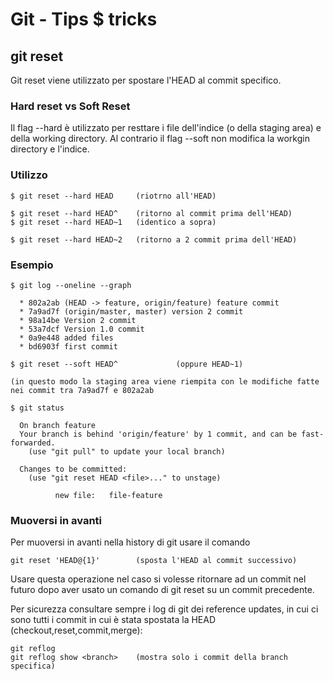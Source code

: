 # Git - Tips $ tricks

## git reset

Git reset viene utilizzato per spostare l'HEAD al commit specifico.

### Hard reset vs Soft Reset

Il flag --hard è utilizzato per resttare i file dell'indice (o della staging area) e della working directory. 
Al contrario il flag --soft non modifica la workgin directory e l'indice.


### Utilizzo
```
$ git reset --hard HEAD		(riotrno all'HEAD)

$ git reset --hard HEAD^	(ritorno al commit prima dell'HEAD)
$ git reset --hard HEAD~1	(identico a sopra)

$ git reset --hard HEAD~2	(ritorno a 2 commit prima dell'HEAD)
```

### Esempio

```
$ git log --oneline --graph

  * 802a2ab (HEAD -> feature, origin/feature) feature commit
  * 7a9ad7f (origin/master, master) version 2 commit
  * 98a14be Version 2 commit
  * 53a7dcf Version 1.0 commit
  * 0a9e448 added files
  * bd6903f first commit

$ git reset --soft HEAD^             (oppure HEAD~1)

(in questo modo la staging area viene riempita con le modifiche fatte nei commit tra 7a9ad7f e 802a2ab

$ git status

  On branch feature
  Your branch is behind 'origin/feature' by 1 commit, and can be fast-forwarded.
    (use "git pull" to update your local branch)

  Changes to be committed:
    (use "git reset HEAD <file>..." to unstage)

          new file:   file-feature

```

### Muoversi in avanti

Per muoversi in avanti nella history di git usare il comando 

```
git reset 'HEAD@{1}'		(sposta l'HEAD al commit successivo)
```

Usare questa operazione nel caso si volesse ritornare ad un commit nel futuro dopo aver usato un comando di git reset su un commit precedente.

Per sicurezza consultare sempre i log di git dei reference updates, in cui ci sono tutti i commit in cui è stata spostata la HEAD (checkout,reset,commit,merge):

```
git reflog
git reflog show <branch>	(mostra solo i commit della branch specifica)
```



